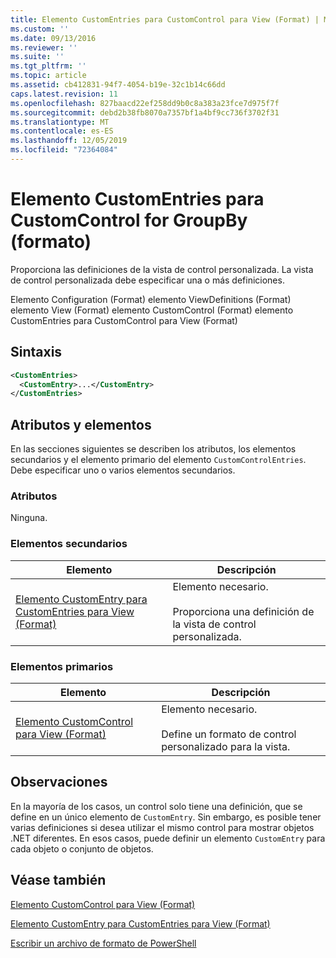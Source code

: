 ```yaml
---
title: Elemento CustomEntries para CustomControl para View (Format) | Microsoft Docs
ms.custom: ''
ms.date: 09/13/2016
ms.reviewer: ''
ms.suite: ''
ms.tgt_pltfrm: ''
ms.topic: article
ms.assetid: cb412831-94f7-4054-b19e-32c1b14c66dd
caps.latest.revision: 11
ms.openlocfilehash: 827baacd22ef258dd9b0c8a383a23fce7d975f7f
ms.sourcegitcommit: debd2b38fb8070a7357bf1a4bf9cc736f3702f31
ms.translationtype: MT
ms.contentlocale: es-ES
ms.lasthandoff: 12/05/2019
ms.locfileid: "72364084"
---
```

# <a name="customentries-element-for-customcontrol-for-view-format"></a>Elemento CustomEntries para CustomControl for GroupBy (formato)

Proporciona las definiciones de la vista de control personalizada. La vista de control personalizada debe especificar una o más definiciones.

Elemento Configuration (Format) elemento ViewDefinitions (Format) elemento View (Format) elemento CustomControl (Format) elemento CustomEntries para CustomControl para View (Format)

## <a name="syntax"></a>Sintaxis

```xml
<CustomEntries>
  <CustomEntry>...</CustomEntry>
</CustomEntries>
```

## <a name="attributes-and-elements"></a>Atributos y elementos

En las secciones siguientes se describen los atributos, los elementos secundarios y el elemento primario del elemento `CustomControlEntries`. Debe especificar uno o varios elementos secundarios.

### <a name="attributes"></a>Atributos

Ninguna.

### <a name="child-elements"></a>Elementos secundarios

|Elemento|Descripción|
|-------------|-----------------|
|[Elemento CustomEntry para CustomEntries para View (Format)](./customentry-element-for-customentries-for-customcontrol-for-view-format.md)|Elemento necesario.<br /><br /> Proporciona una definición de la vista de control personalizada.|

### <a name="parent-elements"></a>Elementos primarios

|Elemento|Descripción|
|-------------|-----------------|
|[Elemento CustomControl para View (Format)](./customcontrol-element-for-view-format.md)|Elemento necesario.<br /><br /> Define un formato de control personalizado para la vista.|

## <a name="remarks"></a>Observaciones

En la mayoría de los casos, un control solo tiene una definición, que se define en un único elemento de `CustomEntry`. Sin embargo, es posible tener varias definiciones si desea utilizar el mismo control para mostrar objetos .NET diferentes. En esos casos, puede definir un elemento `CustomEntry` para cada objeto o conjunto de objetos.

## <a name="see-also"></a>Véase también

[Elemento CustomControl para View (Format)](./customcontrol-element-for-view-format.md)

[Elemento CustomEntry para CustomEntries para View (Format)](./customentry-element-for-customentries-for-customcontrol-for-view-format.md)

[Escribir un archivo de formato de PowerShell](./writing-a-powershell-formatting-file.md)
